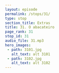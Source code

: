 ```yaml
---
layout: episode
permalink: /stops/31/
type: stop
section_title: Extras
title: 31. O abacateiro
page_rank: 31
stop_id: 31
audio_file: 31.mp3
hero_images:
 - path: 3101.jpg
   alt_text: alt 3101
 - path: 3102.jpg
   alt_text: alt 3102
---
```

